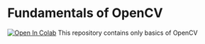 # Fundamentals of OpenCV 
[![Open In Colab](https://colab.research.google.com/assets/colab-badge.svg)](https://colab.research.google.com/github/PranavUikey/Fundamentals-of-OpenCV-/blob/master/Fundamentals%20of%20OpenCV.ipynb#scrollTo=ncYYvxQXC0cf)
 This repository contains only basics of OpenCV
